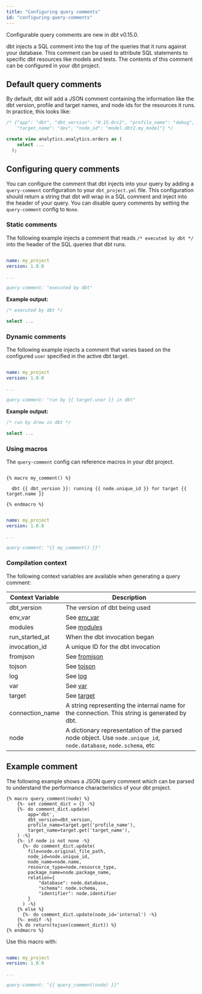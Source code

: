 ```yaml
---
title: "Configuring query comments"
id: "configuring-query-comments"
---
```



<Callout type="info" title="New in dbt v0.15.0">

Configurable query comments are new in dbt v0.15.0.

</Callout>

dbt injects a SQL comment into the top of the queries that it runs against your database. This comment can be used to attribute SQL statements to specific dbt resources like models and tests. The contents of this comment can be configured in your dbt project. 

## Default query comments

By default, dbt will add a JSON comment containing the information like the dbt version, profile and target names, and node ids for the resources it runs. In practice, this looks like:

```sql
/* {"app": "dbt", "dbt_version": "0.15.0rc2", "profile_name": "debug",
    "target_name": "dev", "node_id": "model.dbt2.my_model"} */

create view analytics.analytics.orders as (
    select ...
  );
```

## Configuring query comments

You can configure the comment that dbt injects into your query by adding a `query-comment` configuration to your `dbt_project.yml` file. This configuration should return a string that dbt will wrap in  a SQL comment and inject into the header of your query. You can disable query comments by setting the `query-comment` config to `None`.

### Static comments
The following example injects a comment that reads `/* executed by dbt */` into the header of the SQL queries that dbt runs.

<File name='dbt_project.yml'>

```yaml

name: my_project
version: 1.0.0

...

query-comment: "executed by dbt"
```

</File>

**Example output:**

```sql
/* executed by dbt */

select ...
```

### Dynamic comments

The following example injects a comment that varies based on the configured `user` specified in the active dbt target.

<File name='dbt_project.yml'>

```yaml

name: my_project
version: 1.0.0

...

query-comment: "run by {{ target.user }} in dbt"
```

</File>

**Example output:**

```sql
/* run by drew in dbt */

select ...
```

### Using macros

The `query-comment` config can reference macros in your dbt project.

<File name='macros/comment.sql'>

```jinja2

{% macro my_comment() %}

  dbt {{ dbt_version }}: running {{ node.unique_id }} for target {{ target.name }}

{% endmacro %}
```

</File>



<File name='dbt_project.yml'>

```yaml

name: my_project
version: 1.0.0

...

query-comment: "{{ my_comment() }}"
```

</File>

### Compilation context

The following context variables are available when generating a query comment:

| Context Variable | Description |
| ---------------- | ----------- |
| dbt_version | The version of dbt being used |
| env_var | See [env_var](env_var) |
| modules | See [modules](modules) |
| run_started_at | When the dbt invocation began |
| invocation_id | A unique ID for the dbt invocation |
| fromjson | See [fromjson](fromjson) |
| tojson | See [tojson](tojson) |
| log | See [log](log) |
| var | See [var](var) |
| target | See [target](target) |
| connection_name | A string representing the internal name for the connection. This string is generated by dbt. |
| node | A dictionary representation of the parsed node object. Use `node.unique_id`, `node.database`, `node.schema`, etc |

## Example comment

The following example shows a JSON query comment which can be parsed to understand the performance characteristics of your dbt project.

<File name='macros/query_comment.sql'>

```jinja2
{% macro query_comment(node) %}
    {%- set comment_dict = {} -%}
    {%- do comment_dict.update(
        app='dbt',
        dbt_version=dbt_version,
        profile_name=target.get('profile_name'),
        target_name=target.get('target_name'),
    ) -%}
    {%- if node is not none -%}
      {%- do comment_dict.update(
        file=node.original_file_path,
        node_id=node.unique_id,
        node_name=node.name,
        resource_type=node.resource_type,
        package_name=node.package_name,
        relation={
            "database": node.database,
            "schema": node.schema,
            "identifier": node.identifier
        }
      ) -%}
    {% else %}
      {%- do comment_dict.update(node_id='internal') -%}
    {%- endif -%}
    {% do return(tojson(comment_dict)) %}
{% endmacro %}
```

</File>

Use this macro with:

<File name='dbt_project.yml'>

```yaml

name: my_project
version: 1.0.0

...

query-comment: "{{ query_comment(node) }}"
```

</File>
